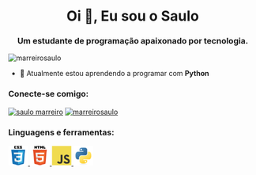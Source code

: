 <h1 align="center">Oi 👋, Eu sou o Saulo</h1>
<h3 align="center">Um estudante de programação apaixonado por tecnologia.</h3>

<p align="left"> <img src="https://komarev.com/ghpvc/?username=marreirosaulo&label=Visualiza%C3%A7%C3%B5es&color=de0202&style=flat-square" alt="marreirosaulo" /> </p>

- 🌱 Atualmente estou aprendendo a programar com **Python**

<h3 align="left">Conecte-se comigo:</h3>
<p align="left">
<a href="https://linkedin.com/in/saulo marreiro" target="blank"><img align="center" src="https://raw.githubusercontent.com/rahuldkjain/github-profile-readme-generator/master/src/images/icons/Social/linked-in-alt.svg" alt="saulo marreiro" height="30" width="40" /></a>
<a href="https://instagram.com/marreirosaulo" target="blank"><img align="center" src="https://raw.githubusercontent.com/rahuldkjain/github-profile-readme-generator/master/src/images/icons/Social/instagram.svg" alt="marreirosaulo" height="30" width="40" /></a>
</p>

<h3 align="left">Linguagens e ferramentas:</h3>
<p align="left"> <a href="https://www.w3schools.com/css/" target="_blank" rel="noreferrer"> <img src="https://raw.githubusercontent.com/devicons/devicon/master/icons/css3/css3-original-wordmark.svg" alt="css3" width="40" height="40"/> </a> <a href="https://www.w3.org/html/" target="_blank" rel="noreferrer"> <img src="https://raw.githubusercontent.com/devicons/devicon/master/icons/html5/html5-original-wordmark.svg" alt="html5" width="40" height="40"/> </a> <a href="https://developer.mozilla.org/en-US/docs/Web/JavaScript" target="_blank" rel="noreferrer"> <img src="https://raw.githubusercontent.com/devicons/devicon/master/icons/javascript/javascript-original.svg" alt="javascript" width="40" height="40"/> </a> <a href="https://www.python.org" target="_blank" rel="noreferrer"> <img src="https://raw.githubusercontent.com/devicons/devicon/master/icons/python/python-original.svg" alt="python" width="40" height="40"/> </a> </p>
